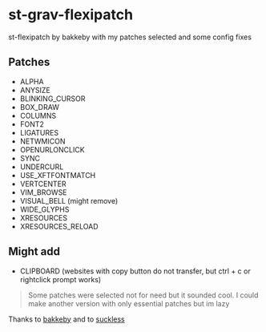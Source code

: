 # st-grav-flexipatch
st-flexipatch by bakkeby with my patches selected and some config fixes

## Patches
- ALPHA
- ANYSIZE
- BLINKING_CURSOR
- BOX_DRAW
- COLUMNS
- FONT2
- LIGATURES
- NETWMICON
- OPENURLONCLICK
- SYNC
- UNDERCURL
- USE_XFTFONTMATCH
- VERTCENTER
- VIM_BROWSE
- VISUAL_BELL (might remove)
- WIDE_GLYPHS
- XRESOURCES
- XRESOURCES_RELOAD

## Might add
- CLIPBOARD (websites with copy button do not transfer, but ctrl + c or rightclick prompt works)


> Some patches were selected not for need but it sounded cool. I could make another version with only essential patches but im lazy

Thanks to [bakkeby](https://github.com/bakkeby/st-flexipatch) and to [suckless](https://st.suckless.org/)

